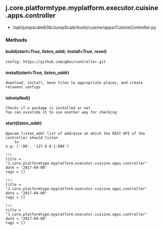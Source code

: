 <!-- toc -->
## j.core.platformtype.myplatform.executor.cuisine.apps.controller

- /opt/jumpscale8/lib/JumpScale/tools/cuisine/apps/CuisineController.py

### Methods

#### build(*start=True, listen_addr, install=True, reset*) 

```
config: https://github.com/g8os/controller.git

```

#### install(*start=True, listen_addr*) 

```
download, install, move files to appropriate places, and create relavent configs

```

#### isInstalled() 

```
Checks if a package is installed or not
You can ovveride it to use another way for checking

```

#### start(*listen_addr*) 

```
@param listen_addr list of addresse on which the REST API of the controller should listen
    to
e.g: [':80', '127.0.0.1:888']

```


```
!!!
title = "J.core.platformtype.myplatform.executor.cuisine.apps.controller"
date = "2017-04-08"
tags = []
```

```
!!!
title = "J.core.platformtype.myplatform.executor.cuisine.apps.controller"
date = "2017-04-08"
tags = []
```

```
!!!
title = "J.core.platformtype.myplatform.executor.cuisine.apps.controller"
date = "2017-04-08"
tags = []
```
